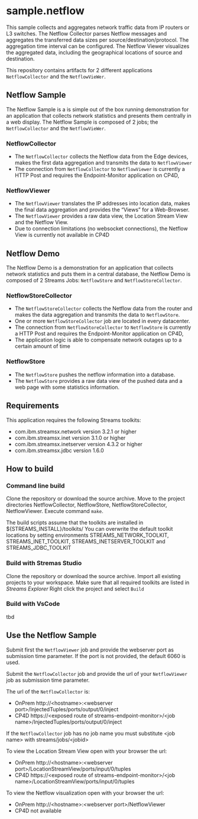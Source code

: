 # sample.netflow

This sample collects and aggregates network traffic data from IP routers or L3 switches. 
The Netflow Collector parses Netflow messages and aggregates the transferred data sizes per source/destination/protocol. 
The aggregation time interval can be configured. 
The Netflow Viewer visualizes the aggregated data, including the geographical locations of source and destination.

This repository contains artifacts for 2 different applications `NetflowCollector` and the `NetflowVieWer`.

## Netflow Sample

The Netflow Sample is a is simple out of the box running demonstration for an application that collects network statistics and presents them centrally in a web display. The Netflow Sample is composed of 2 jobs; the `NetflowCollector` and the `NetflowVieWer`.

### NetflowCollector

* The `NetflowCollector` collects the Netflow data from the Edge devices, makes the first data aggregation and transmits the data to `NetflowViewer`
* The connection from `NetflowCollector` to `NetflowViewer` is currently a HTTP Post and requires the Endpoint-Monitor application on CP4D,

### NetflowViewer

* The `NetflowViewer` translates the IP addresses into location data, makes the final data aggregation and provides the “Views” for a Web-Browser.
* The `NetflowViewer` provides a raw data view, the Location Stream View and the Netflow View.
* Due to connection limitations (no websocket connections), the Netflow View is currently not available in CP4D

## Netflow Demo

The Netflow Demo is a demonstration for an application that collects network statistics and puts them in a central database, the Netflow Demo is composed of 2 Streams Jobs: `NetflowStore` and `NetflowStoreCollector`.

### NetflowStoreCollector

* The `NetflowStoreCollector` collects the Netflow data from the router and makes the data aggregation and transmits the data to `NetflowStore`.
* One or more  `NetflowStoreCollector` job are located in every datacenter.
* The connection from `NetflowStoreCollector` to `NetflowStore` is currently a HTTP Post and requires the Endpoint-Monitor application on CP4D,
* The application logic is able to compensate network outages up to a certain amount of time

### NetflowStore

* The `NetflowStore` pushes the netflow information into a database.
* The `NetflowStore` provides a raw data view of the pushed data and a web page with some statistics information.

## Requirements

This application requires the following Streams toolkits:

* com.ibm.streamsx.network version 3.2.1 or higher
* com.ibm.streamsx.inet version 3.1.0 or higher
* com.ibm.streamsx.inetserver version 4.3.2 or higher
* com.ibm.streamsx.jdbc version 1.6.0

## How to build

### Command line build

Clone the repository or download the source archive.
Move to the project directories NetflowCollector, NetflowStore, NetflowStoreCollector, NetflowViewer. Execute command `make`.

The build scripts assume that the toolkits are installed in ${STREAMS_INSTALL}/toolkits/
You can overwrite the default toolkit locations by setting environments STREAMS_NETWORK_TOOLKIT, STREAMS_INET_TOOLKIT, STREAMS_INETSERVER_TOOLKIT and STREAMS_JDBC_TOOLKIT

### Build with Stremas Studio

Clone the repository or download the source archive.
Import all existing projects to your workspace.
Make sure that all required toolkits are listed in *Streams Explorer*
Right click the project and select `Build`

### Build with VsCode

tbd

## Use the Netflow Sample

Submit first the `NetflowViewer` job and provide the webserver port as submission time parameter. If the port is not provided, the default 6060 is used.

Submit the `NetflowCollector` job and provide the url of your `NetflowViewer` job as submission time parameter.

The url of the `NetflowCollector` is:

* OnPrem http://\<hostname\>:\<webserver port\>/InjectedTuples/ports/output/0/inject
* CP4D   https://\<exposed route of streams-endpoint-monitor\>/\<job name\>/InjectedTuples/ports/output/0/inject

If the `NetflowCollector` job has no job name you must substitute \<job name\> with streams/jobs/\<jobid\>

To view the Location Stream View open with your browser the url:

* OnPrem http://\<hostname\>:\<webserver port\>/LocationStreamView/ports/input/0/tuples
* CP4D   https://\<exposed route of streams-endpoint-monitor\>/\<job name\>/LocationStreamView/ports/input/0/tuples

To view the Netflow visualization open with your browser the url:

* OnPrem http://\<hostname\>:\<webserver port\>/NetflowViewer
* CP4D   not available

